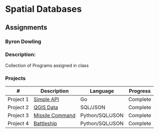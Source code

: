 # Spatial Databases
## Assignments
### Byron Dowling
### Description:
Collection of Programs assigned in class

### Projects

|       #        | Description                | Language | Progress    |
| :------------: | -------------------------- | -------- | ----------- |
| Project 1 | [Simple API](https://github.com/Byron-Dowling/5443-Spatial-DB-Dowling/tree/main/Assignments/Project1)                 |    Go     |  Complete   |
| Project 2 | [QGIS Data](https://github.com/Byron-Dowling/5443-Spatial-DB-Dowling/tree/main/Assignments/Project2)                 |    SQL/JSON     |  Complete   |
| Project 3 | [Missile Command](https://github.com/Byron-Dowling/5443-Spatial-DB-Dowling/tree/main/Assignments/Project1)                 |    Python/SQL/JSON     |  Complete   |
| Project 4 | [Battleship](https://github.com/Byron-Dowling/5443-Spatial-DB-Dowling/tree/main/Assignments/Project2)                 |    Python/SQL/JSON     |  Complete   |

